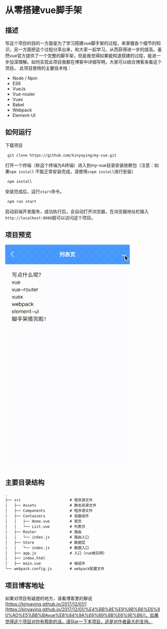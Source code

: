 # 从零搭建vue脚手架

## 描述
写这个项目的目的一方面是为了学习搭建vue脚手架的过程，来掌握各个细节的知识，另一方面把这个过程分享出来，和大家一起学习，从而获得进一步的提高。虽然vue官方提供了一个完整的脚手架，但是我觉得如果能知道搭建的过程，能进一步加深理解。如何实现此项目我都在博客中详细写明，大家可以结合博客来看这个项目。
此项目使用的主要技术栈：<br/>
* Node / Npm
* ES6
* VueJs
* Vue-router
* Vuex
* Babel
* Webpack
* Element-UI

## 如何运行
下载项目
```
 git clone https://github.com/kinyaying/my-vue.git
```
 打开一个终端（称这个终端为A终端）进入到my-vue目录安装依赖包（注意：如果`npm install` 不能正常安装完成，请使用`cnpm install`进行安装）
```
 npm install
```
安装完成后，运行`start`命令。
```
 npm run start
```
启动前端开发服务，成功执行后，会自动打开浏览器，在浏览器地址栏输入`http://localhost:8080`就可以访问这个项目。

## 项目预览
![Mou icon](https://github.com/kinyaying/resource/blob/master/test0.gif?raw=true)

## 主要目录结构
```
.
├── src                      # 程序源文件
│   ├── Assets               # 静态资源文件
│   ├── Components           # 程序源文件
│   ├── Containers           # 容器组件
│   │   ├── Home.vue         # 首页
│   │   └── List.vue         # 列表页
│   ├── Router               # 路由
│   │   └── index.js         # 路由入口
│   ├── Store                # 数据层
│   │   └── index.js         # 数据入口
│   ├── app.js               # 入口（vue根实例）
│   ├── index.html
│   ├── main.vue             # 根组件
└── webpack.config.js        # webpack配置文件
```
## 项目博客地址
如果对项目有疑惑的地方，请看博客里的解说[https://kinyaying.github.io/2017/12/01/](https://kinyaying.github.io/2017/12/01/%E4%BB%8E%E9%9B%B6%E6%90%AD%E5%BB%BAvue%E8%84%9A%E6%89%8B%E6%9E%B6/)。如果觉得这个项目对你有帮助的话，请Star一下本项目，这是对作者最大的支持。
